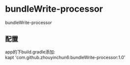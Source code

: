 # bundleWrite-processor
bundleWrite-processor
## 配置
app的下build.gradle添加:  
kapt 'com.github.zhouyinchun6:bundleWrite-processor:1.0'
